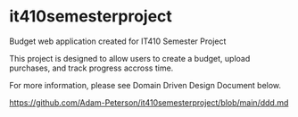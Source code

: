 # it410semesterproject
Budget web application created for IT410 Semester Project

This project is designed to allow users to create a budget, upload purchases, and track progress accross time.

For more information, please see Domain Driven Design Document below.

https://github.com/Adam-Peterson/it410semesterproject/blob/main/ddd.md
